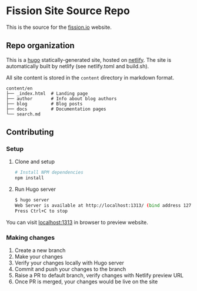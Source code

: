 # Fission Site Source Repo

This is the source for the [fission.io](https://fission.io)
website.

## Repo organization

This is a [hugo](https://gohugo.io) statically-generated site, hosted
on [netlify](https://netlify.com).  The site is automatically built by
netlify (see netlify.toml and build.sh).

All site content is stored in the `content` directory in markdown format.

```text
content/en
├── _index.html  # Landing page
├── author       # Info about blog authors
├── blog         # Blog posts
├── docs         # Documentation pages
└── search.md
```

## Contributing

### Setup

1. Clone and setup

    ```sh
    # Install NPM dependencies
    npm install
    ```

2. Run Hugo server

    ```sh
    $ hugo server
    Web Server is available at http://localhost:1313/ (bind address 127.0.0.1)
    Press Ctrl+C to stop
    ```

You can visit [localhost:1313](http://localhost:1313/) in browser to preview website.

### Making changes

1. Create a new branch
2. Make your changes
3. Verify your changes locally with Hugo server
4. Commit and push your changes to the branch
5. Raise a PR to default branch, verify changes with Netlify preview URL
6. Once PR is merged, your changes would be live on the site
